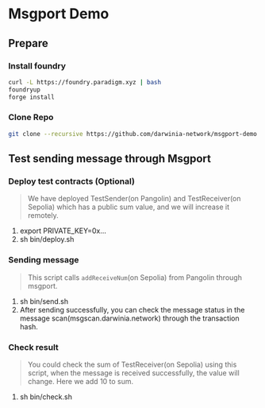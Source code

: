 # Msgport Demo

## Prepare

### Install foundry

```bash
curl -L https://foundry.paradigm.xyz | bash
foundryup
forge install
```

### Clone Repo

```bash
git clone --recursive https://github.com/darwinia-network/msgport-demo.git
```

## Test sending message through Msgport

### Deploy test contracts (Optional)

> We have deployed TestSender(on Pangolin) and TestReceiver(on Sepolia) which has a public sum value, and we will increase it remotely.

1. export PRIVATE_KEY=0x...
2. sh bin/deploy.sh

### Sending message

> This script calls `addReceiveNum`(on Sepolia) from Pangolin through msgport.

1. sh bin/send.sh
2. After sending successfully, you can check the message status in the message scan(msgscan.darwinia.network) through the transaction hash.

### Check result

> You could check the sum of TestReceiver(on Sepolia) using this script, when the message is received successfully, the value will change. Here we add 10 to sum.

1. sh bin/check.sh
